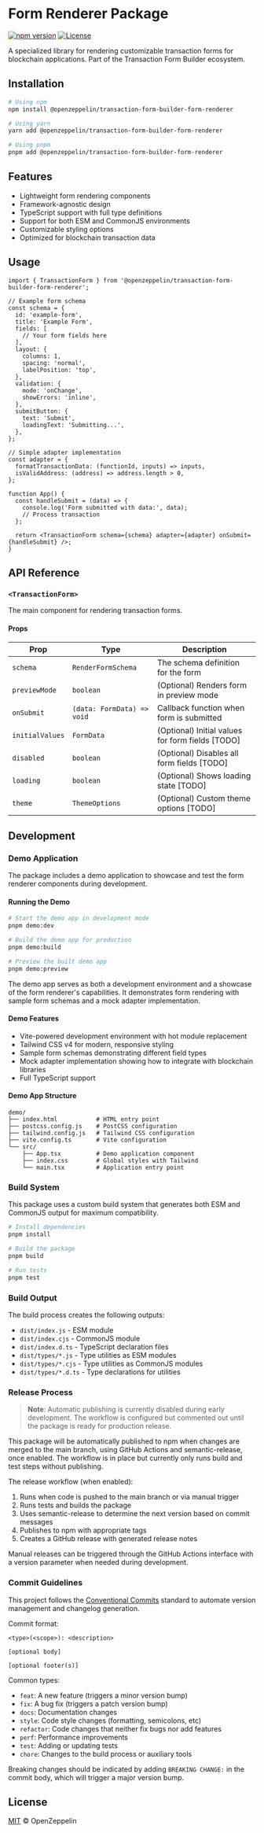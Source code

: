 # Form Renderer Package

[![npm version](https://img.shields.io/npm/v/@openzeppelin/transaction-form-builder-form-renderer.svg)](https://www.npmjs.com/package/@openzeppelin/transaction-form-builder-form-renderer)
[![License](https://img.shields.io/npm/l/@openzeppelin/transaction-form-builder-form-renderer.svg)](https://github.com/OpenZeppelin/transaction-form-builder/blob/main/LICENSE)

A specialized library for rendering customizable transaction forms for blockchain applications. Part of the Transaction Form Builder ecosystem.

## Installation

```bash
# Using npm
npm install @openzeppelin/transaction-form-builder-form-renderer

# Using yarn
yarn add @openzeppelin/transaction-form-builder-form-renderer

# Using pnpm
pnpm add @openzeppelin/transaction-form-builder-form-renderer
```

## Features

- Lightweight form rendering components
- Framework-agnostic design
- TypeScript support with full type definitions
- Support for both ESM and CommonJS environments
- Customizable styling options
- Optimized for blockchain transaction data

## Usage

```tsx
import { TransactionForm } from '@openzeppelin/transaction-form-builder-form-renderer';

// Example form schema
const schema = {
  id: 'example-form',
  title: 'Example Form',
  fields: [
    // Your form fields here
  ],
  layout: {
    columns: 1,
    spacing: 'normal',
    labelPosition: 'top',
  },
  validation: {
    mode: 'onChange',
    showErrors: 'inline',
  },
  submitButton: {
    text: 'Submit',
    loadingText: 'Submitting...',
  },
};

// Simple adapter implementation
const adapter = {
  formatTransactionData: (functionId, inputs) => inputs,
  isValidAddress: (address) => address.length > 0,
};

function App() {
  const handleSubmit = (data) => {
    console.log('Form submitted with data:', data);
    // Process transaction
  };

  return <TransactionForm schema={schema} adapter={adapter} onSubmit={handleSubmit} />;
}
```

## API Reference

### `<TransactionForm>`

The main component for rendering transaction forms.

#### Props

| Prop            | Type                       | Description                                      |
| --------------- | -------------------------- | ------------------------------------------------ |
| `schema`        | `RenderFormSchema`         | The schema definition for the form               |
| `previewMode`   | `boolean`                  | (Optional) Renders form in preview mode          |
| `onSubmit`      | `(data: FormData) => void` | Callback function when form is submitted         |
| `initialValues` | `FormData`                 | (Optional) Initial values for form fields [TODO] |
| `disabled`      | `boolean`                  | (Optional) Disables all form fields [TODO]       |
| `loading`       | `boolean`                  | (Optional) Shows loading state [TODO]            |
| `theme`         | `ThemeOptions`             | (Optional) Custom theme options [TODO]           |

## Development

### Demo Application

The package includes a demo application to showcase and test the form renderer components during development.

#### Running the Demo

```bash
# Start the demo app in development mode
pnpm demo:dev

# Build the demo app for production
pnpm demo:build

# Preview the built demo app
pnpm demo:preview
```

The demo app serves as both a development environment and a showcase of the form renderer's capabilities. It demonstrates form rendering with sample form schemas and a mock adapter implementation.

#### Demo Features

- Vite-powered development environment with hot module replacement
- Tailwind CSS v4 for modern, responsive styling
- Sample form schemas demonstrating different field types
- Mock adapter implementation showing how to integrate with blockchain libraries
- Full TypeScript support

#### Demo App Structure

```
demo/
├── index.html           # HTML entry point
├── postcss.config.js    # PostCSS configuration
├── tailwind.config.js   # Tailwind CSS configuration
├── vite.config.ts       # Vite configuration
└── src/
    ├── App.tsx          # Demo application component
    ├── index.css        # Global styles with Tailwind
    └── main.tsx         # Application entry point
```

### Build System

This package uses a custom build system that generates both ESM and CommonJS output for maximum compatibility.

```bash
# Install dependencies
pnpm install

# Build the package
pnpm build

# Run tests
pnpm test
```

### Build Output

The build process creates the following outputs:

- `dist/index.js` - ESM module
- `dist/index.cjs` - CommonJS module
- `dist/index.d.ts` - TypeScript declaration files
- `dist/types/*.js` - Type utilities as ESM modules
- `dist/types/*.cjs` - Type utilities as CommonJS modules
- `dist/types/*.d.ts` - Type declarations for utilities

### Release Process

> **Note**: Automatic publishing is currently disabled during early development. The workflow is configured but commented out until the package is ready for production release.

This package will be automatically published to npm when changes are merged to the main branch, using GitHub Actions and semantic-release, once enabled. The workflow is in place but currently only runs build and test steps without publishing.

The release workflow (when enabled):

1. Runs when code is pushed to the main branch or via manual trigger
2. Runs tests and builds the package
3. Uses semantic-release to determine the next version based on commit messages
4. Publishes to npm with appropriate tags
5. Creates a GitHub release with generated release notes

Manual releases can be triggered through the GitHub Actions interface with a version parameter when needed during development.

### Commit Guidelines

This project follows the [Conventional Commits](https://www.conventionalcommits.org/) standard to automate version management and changelog generation.

Commit format:

```
<type>(<scope>): <description>

[optional body]

[optional footer(s)]
```

Common types:

- `feat`: A new feature (triggers a minor version bump)
- `fix`: A bug fix (triggers a patch version bump)
- `docs`: Documentation changes
- `style`: Code style changes (formatting, semicolons, etc)
- `refactor`: Code changes that neither fix bugs nor add features
- `perf`: Performance improvements
- `test`: Adding or updating tests
- `chore`: Changes to the build process or auxiliary tools

Breaking changes should be indicated by adding `BREAKING CHANGE:` in the commit body, which will trigger a major version bump.

## License

[MIT](https://github.com/OpenZeppelin/transaction-form-builder/blob/main/LICENSE) © OpenZeppelin
